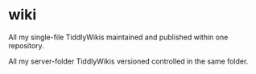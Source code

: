 # wiki
All my single-file TiddlyWikis maintained and published within one repository.

All my server-folder TiddlyWikis versioned controlled in the same folder.
